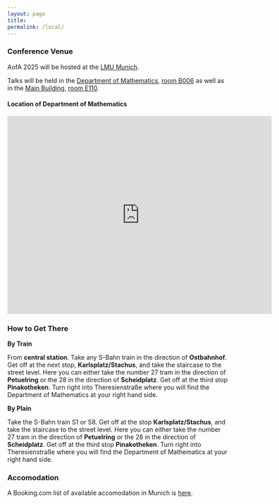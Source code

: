```yaml
---
layout: page
title: 
permalink: /local/
---
```


<h3>Conference Venue</h3>
<p>
    AofA 2025 will be hosted at the <a href="https://www.lmu.de">LMU Munich</a>.
</p>
<p>
    Talks will be held in the <a href="https://maps.app.goo.gl/bExCHyCWzUygG5NF9)">Department of Mathematics</a>, <a href="https://www.lmu.de/raumfinder/#/building/bw1003/map?room=100200006_">room B006</a> as well as in the <a href="https://maps.app.goo.gl/SLK5K89Zt9pkz4Ak9">Main Building</a>, <a href="https://www.lmu.de/raumfinder/#/building/bw0000/map?room=001901238_">room E110</a>.
</p>
<h4>Location of Department of Mathematics</h4>
<iframe src="https://www.google.com/maps/embed?pb=!1m18!1m12!1m3!1d1119.2483636879128!2d11.572180930105521!3d48.148107708190324!2m3!1f0!2f0!3f0!3m2!1i1024!2i768!4f13.1!3m3!1m2!1s0x479e75ec2782473d%3A0x747dc9ad542c4ce1!2sMathematisches%20Institut%20der%20LMU%20M%C3%BCnchen!5e0!3m2!1sde!2sde!4v1752504034963!5m2!1sde!2sde" title="Location Department of Mathematics" width="600" height="450" style="border:0;" allowfullscreen="" loading="lazy" referrerpolicy="no-referrer-when-downgrade"></iframe>

<h3>How to Get There</h3>
<strong>By Train</strong>
<p>
    From <strong>central station</strong>. Take any S-Bahn train in the direction of <strong>Ostbahnhof</strong>. Get off at the next stop, <strong>Karlsplatz/Stachus</strong>, and take the staircase to the street level. Here you can either take the number 27 tram in the direction of <strong>Petuelring</strong> or the 28 in the direction of <strong>Scheidplatz</strong>. Get off at the third stop <strong> Pinakotheken</strong>. Turn right into Theresienstraße where you will find the Department of Mathematics at your right hand side.
</p>
<strong>By Plain</strong>
<p>
    Take the S-Bahn train S1 or S8. Get off at the stop <strong>Karlsplatz/Stachus</strong>, and take the staircase to the street level. Here you can either take the number 27 tram in the direction of <strong>Petuelring</strong> or the 28 in the direction of <strong>Scheidplatz</strong>. Get off at the third stop <strong>Pinakotheken</strong>. Turn right into Theresienstraße where you will find the Department of Mathematics at your right hand side.
</p>

<h3>Accomodation</h3>
<p>
    A Booking.com list of available accomodation in Munich is <a href="https://www.booking.com/searchresults.html?ss=Munich%2C+Bavaria%2C+Germany&efdco=1&label=gen173nr-1FCAEoggI46AdIM1gEaDuIAQGYATG4ARnIAQ_YAQHoAQH4AQKIAgGoAgO4AoTH1MMGwAIB0gIkNzc0ZGY2NjMtOWE1MC00YTU3LWJlOGMtNDliMWI0YWE0YjJj2AIF4AIB&aid=304142&lang=en-us&sb=1&src_elem=sb&src=index&dest_id=-1829149&dest_type=city&place_id=city%2F-1829149&ac_position=0&ac_click_type=b&ac_langcode=en&ac_suggestion_list_length=5&search_selected=true&search_pageview_id=4cfa6d828a23005e&ac_meta=GhA0Y2ZhNmQ4MjhhMjMwMDVlIAAoATICZW46Bk11bmljaEAASgBQAA%3D%3D&checkin=2026-06-22&checkout=2026-06-26&group_adults=1&no_rooms=1&group_children=0">here</a>.
</p>
 


<!--
## Conference Venue

AofA 2025 will be hosted at the [University of Munich](https://www.lmu.de).
 
Talks will be held in the [*Department of Mathematics*](https://maps.app.goo.gl/bExCHyCWzUygG5NF9), [**room B006**](https://www.lmu.de/raumfinder/#/building/bw1003/map?room=100200006_) as well as in the [*Main Building*](https://maps.app.goo.gl/SLK5K89Zt9pkz4Ak9), [**room E110**](https://www.lmu.de/raumfinder/#/building/bw0000/map?room=001901238_)
-->
